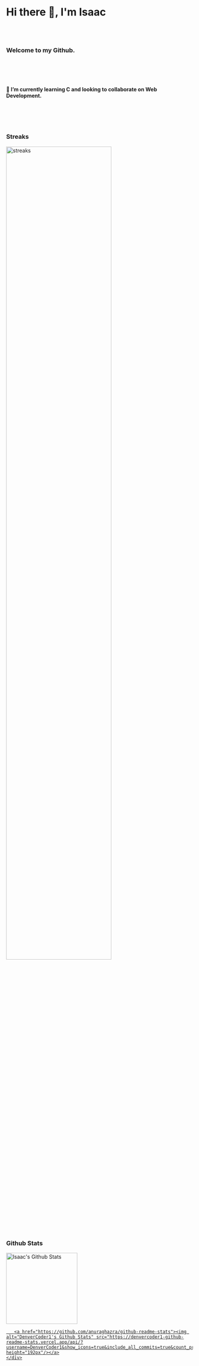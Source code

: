 <html>
<body>
 <h1> Hi there 👋, I'm Isaac </h1>
    <br>
    <br>
    <h3> Welcome to my Github. </h3>
    <br>
    <br>
    <br>
    <h4> 🌱 I’m currently learning C and looking to collaborate on Web Development. </h4>
    <br>
    <br>
    <br>
   <h3> Streaks </h3>
    <a href="https://git.io/streak-stats"><img align="center" width="75%" alt="streaks" src="https://streak-stats.demolab.com?user=Bigizic"/></a>
    <br>
    <div>
      <h3> Github Stats </h3>
      <a href="https://github.com/Bigizic/github-readme-stats"> <img alt="Isaac's Github Stats" src="https://Bigizic-github-readme-stats.vercel.app/api/                 username=Bigizic&show_icons=true&include_all_commits=true&count_private=true&theme=react&hide_border=true&bg_color=1F222E&title_color=F85D7F&icon_color=F8D866" height="192px"/>
       
       
       <a href="https://github.com/anuraghazra/github-readme-stats"><img alt="DenverCoder1's Github Stats" src="https://denvercoder1-github-readme-stats.vercel.app/api/?username=DenverCoder1&show_icons=true&include_all_commits=true&count_private=true&theme=react&hide_border=true&bg_color=1F222E&title_color=F85D7F&icon_color=F8D866" height="192px"/></a>
    </div>



<!--
**Bigizic/Bigizic** is a ✨ _special_ ✨ repository because its `README.md` (this file) appears on your GitHub profile.

Here are some ideas to get you started:

- 🔭 I’m currently working on ...
- 👯 I’m looking to collaborate on Web Dev
- 🤔 I’m looking for help with ...
- 💬 Ask me about ...
- 📫 How to reach me: ...
- 😄 Pronouns: ...
- ⚡ Fun fact: ...
-->
